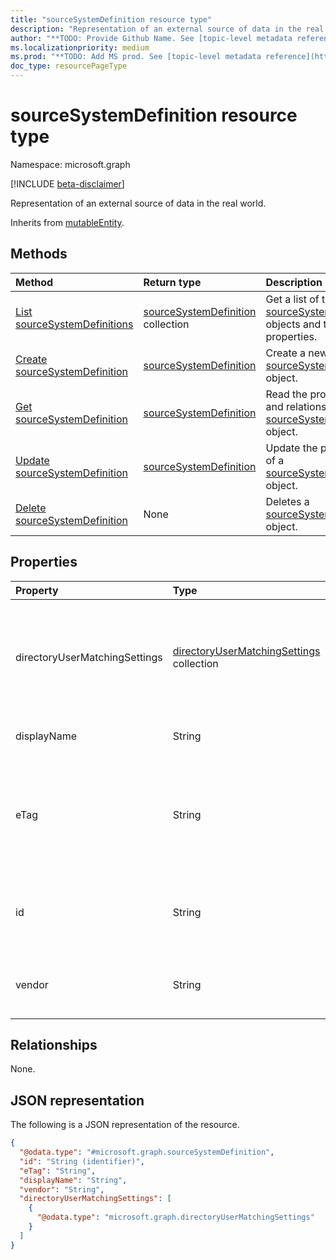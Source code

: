 ```yaml
---
title: "sourceSystemDefinition resource type"
description: "Representation of an external source of data in the real world."
author: "**TODO: Provide Github Name. See [topic-level metadata reference](https://msgo.azurewebsites.net/add/document/guidelines/metadata.html#topic-level-metadata)**"
ms.localizationpriority: medium
ms.prod: "**TODO: Add MS prod. See [topic-level metadata reference](https://msgo.azurewebsites.net/add/document/guidelines/metadata.html#topic-level-metadata)**"
doc_type: resourcePageType
---
```


# sourceSystemDefinition resource type

Namespace: microsoft.graph

[!INCLUDE [beta-disclaimer](../../includes/beta-disclaimer.md)]

Representation of an external source of data in the real world.


Inherits from [mutableEntity](../resources/mutableentity.md).

## Methods
|Method|Return type|Description|
|:---|:---|:---|
|[List sourceSystemDefinitions](../api/sourcesystemdefinition-list.md)|[sourceSystemDefinition](../resources/sourcesystemdefinition.md) collection|Get a list of the [sourceSystemDefinition](../resources/sourcesystemdefinition.md) objects and their properties.|
|[Create sourceSystemDefinition](../api/industrydatahub-post-sourcesystems.md)|[sourceSystemDefinition](../resources/sourcesystemdefinition.md)|Create a new [sourceSystemDefinition](../resources/sourcesystemdefinition.md) object.|
|[Get sourceSystemDefinition](../api/sourcesystemdefinition-get.md)|[sourceSystemDefinition](../resources/sourcesystemdefinition.md)|Read the properties and relationships of a [sourceSystemDefinition](../resources/sourcesystemdefinition.md) object.|
|[Update sourceSystemDefinition](../api/sourcesystemdefinition-update.md)|[sourceSystemDefinition](../resources/sourcesystemdefinition.md)|Update the properties of a [sourceSystemDefinition](../resources/sourcesystemdefinition.md) object.|
|[Delete sourceSystemDefinition](../api/sourcesystemdefinition-delete.md)|None|Deletes a [sourceSystemDefinition](../resources/sourcesystemdefinition.md) object.|

## Properties
|Property|Type|Description|
|:---|:---|:---|
|directoryUserMatchingSettings|[directoryUserMatchingSettings](../resources/directoryusermatchingsettings.md) collection|Settings for matching the user data from the source system with user data in Azure Active Directory.|
|displayName|String|Name of the source system.|
|eTag|String|Individual eTag for an entity to provide standard web concurrency control. Inherited from [mutableEntity](../resources/mutableentity.md).|
|id|String|Unique identifier for the entity. Read-only. Inherited from [entity](../resources/entity.md).|
|vendor|String|Name of the vendor who supplies the source system.|

## Relationships
None.

## JSON representation
The following is a JSON representation of the resource.
<!-- {
  "blockType": "resource",
  "keyProperty": "id",
  "@odata.type": "microsoft.graph.sourceSystemDefinition",
  "baseType": "microsoft.industryData.mutableEntity",
  "openType": false
}
-->
``` json
{
  "@odata.type": "#microsoft.graph.sourceSystemDefinition",
  "id": "String (identifier)",
  "eTag": "String",
  "displayName": "String",
  "vendor": "String",
  "directoryUserMatchingSettings": [
    {
      "@odata.type": "microsoft.graph.directoryUserMatchingSettings"
    }
  ]
}
```

